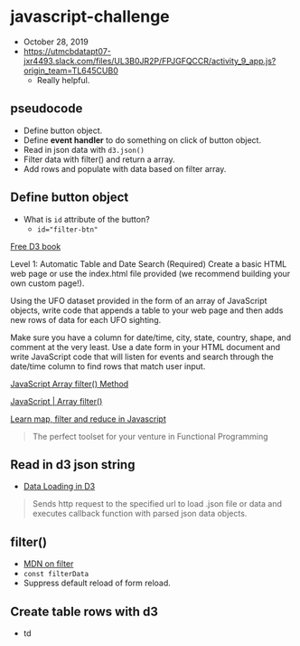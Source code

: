 # javascript-challenge
* October 28, 2019
* https://utmcbdatapt07-jxr4493.slack.com/files/UL3B0JR2P/FPJGFQCCR/activity_9_app.js?origin_team=TL645CUB0
    * Really helpful.

## pseudocode ##
* Define button object.
* Define **event handler** to do something on click of button object.
* Read in json data with `d3.json()`
* Filter data with filter() and return a array.
* Add rows and populate with data based on filter array.

## Define button object ##
* What is `id` attribute of the button?
    * `id="filter-btn"`

[Free D3 book](https://leanpub.com/D3-Tips-and-Tricks)

Level 1: Automatic Table and Date Search (Required)
Create a basic HTML web page or use the index.html file provided (we recommend building your own custom page!).



Using the UFO dataset provided in the form of an array of JavaScript objects, write code that appends a table to your web page and then adds new rows of data for each UFO sighting.

Make sure you have a column for date/time, city, state, country, shape, and comment at the very least.
Use a date form in your HTML document and write JavaScript code that will listen for events and search through the date/time column to find rows that match user input.

[JavaScript Array filter() Method](https://www.w3schools.com/jsref/jsref_filter.asp)

[JavaScript | Array filter()](https://www.geeksforgeeks.org/javascript-array-filter/)

[Learn map, filter and reduce in Javascript](https://medium.com/@joomiguelcunha/learn-map-filter-and-reduce-in-javascript-ea59009593c4)
> The perfect toolset for your venture in Functional Programming

## Read in d3 json string ##
* [Data Loading in D3](https://www.tutorialsteacher.com/d3js/loading-data-from-file-in-d3js)
> Sends http request to the specified url to load .json file or data and executes callback function with parsed json data objects.

## filter() ##
* [MDN on filter](https://developer.mozilla.org/en-US/docs/Web/JavaScript/Reference/Global_Objects/Array/filter)
* `const filterData`
* Suppress default reload of form reload.

## Create table rows with d3 ##
* td